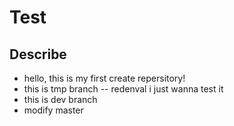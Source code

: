# Test
## Describe
- hello, this is my first create repersitory!
- this is tmp branch
-- redenval i just wanna test it
- this is dev branch
- modify master
